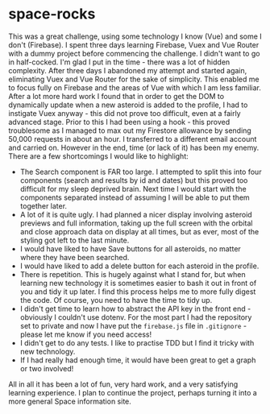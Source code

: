 # space-rocks
This was a great challenge, using some technology I know (Vue) and some I don't (Firebase). I spent three days learning Firebase, Vuex and Vue Router with a dummy project before commencing the challenge. I didn't want to go in half-cocked. I'm glad I put in the time - there was a lot of hidden complexity. After three days I abandoned my attempt and started again, eliminating Vuex and Vue Router for the sake of simplicity. This enabled me to focus fully on Firebase and the areas of Vue with which I am less familiar. After a lot more hard work I found that in order to get the DOM to dynamically update when a new asteroid is added to the profile, I had to instigate Vuex anyway - this did not prove too difficult, even at a fairly advanced stage. Prior to this I had been using a hook - this proved troublesome as I managed to max out my Firestore allowance by sending 50,000 requests in about an hour. I transferred to a different email account and carried on. However in the end, time (or lack of it) has been my enemy. There are a few shortcomings I would like to highlight:
* The Search component is FAR too large. I attempted to split this into four components (search and results by id and dates) but this proved too difficult for my sleep deprived brain. Next time I would start with the components separated instead of assuming I will be able to put them together later.
* A lot of it is quite ugly. I had planned a nicer display involving asteroid previews and full information, taking up the full screen with the orbital and close approach data on display at all times, but as ever, most of the styling got left to the last minute.
* I would have liked to have Save buttons for all asteroids, no matter where they have been searched.
* I would have liked to add a delete button for each asteroid in the profile.
* There is repetition. This is hugely against what I stand for, but when learning new technology it is sometimes easier to bash it out in front of you and tidy it up later. I find this process helps me to more fully digest the code. Of course, you need to have the time to tidy up.
* I didn't get time to learn how to abstract the API key in the front end - obviously I couldn't use dotenv. For the most part I had the repository set to private and now I have put the `firebase.js` file in `.gitignore` - please let me know if you need access!
* I didn't get to do any tests. I like to practise TDD but I find it tricky with new technology.
* If I had really had enough time, it would have been great to get a graph or two involved!

All in all it has been a lot of fun, very hard work, and a very satisfying learning experience. I plan to continue the project, perhaps turning it into a more general Space information site.
